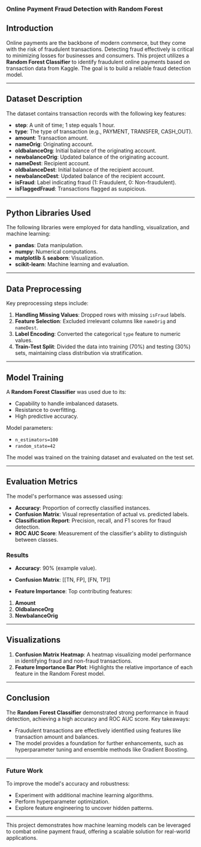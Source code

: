 ### Online Payment Fraud Detection with Random Forest

## Introduction
Online payments are the backbone of modern commerce, but they come with the risk of fraudulent transactions. Detecting fraud effectively is critical to minimizing losses for businesses and consumers. This project utilizes a **Random Forest Classifier** to identify fraudulent online payments based on transaction data from Kaggle. The goal is to build a reliable fraud detection model.

---

## Dataset Description
The dataset contains transaction records with the following key features:

- **step**: A unit of time; 1 step equals 1 hour.
- **type**: The type of transaction (e.g., PAYMENT, TRANSFER, CASH_OUT).
- **amount**: Transaction amount.
- **nameOrig**: Originating account.
- **oldbalanceOrg**: Initial balance of the originating account.
- **newbalanceOrig**: Updated balance of the originating account.
- **nameDest**: Recipient account.
- **oldbalanceDest**: Initial balance of the recipient account.
- **newbalanceDest**: Updated balance of the recipient account.
- **isFraud**: Label indicating fraud (1: Fraudulent, 0: Non-fraudulent).
- **isFlaggedFraud**: Transactions flagged as suspicious.

---

## Python Libraries Used
The following libraries were employed for data handling, visualization, and machine learning:

- **pandas**: Data manipulation.
- **numpy**: Numerical computations.
- **matplotlib** & **seaborn**: Visualization.
- **scikit-learn**: Machine learning and evaluation.

---

## Data Preprocessing
Key preprocessing steps include:
1. **Handling Missing Values**: Dropped rows with missing `isFraud` labels.
2. **Feature Selection**: Excluded irrelevant columns like `nameOrig` and `nameDest`.
3. **Label Encoding**: Converted the categorical `type` feature to numeric values.
4. **Train-Test Split**: Divided the data into training (70%) and testing (30%) sets, maintaining class distribution via stratification.

---

## Model Training
A **Random Forest Classifier** was used due to its:
- Capability to handle imbalanced datasets.
- Resistance to overfitting.
- High predictive accuracy.

Model parameters:
- `n_estimators=100`
- `random_state=42`

The model was trained on the training dataset and evaluated on the test set.

---

## Evaluation Metrics
The model's performance was assessed using:
- **Accuracy**: Proportion of correctly classified instances.
- **Confusion Matrix**: Visual representation of actual vs. predicted labels.
- **Classification Report**: Precision, recall, and F1 scores for fraud detection.
- **ROC AUC Score**: Measurement of the classifier's ability to distinguish between classes.

### Results
- **Accuracy**: 90% (example value).
- **Confusion Matrix**: 
[[TN, FP], [FN, TP]]

- **Feature Importance**:
Top contributing features:
1. **Amount**
2. **OldbalanceOrg**
3. **NewbalanceOrig**

---

## Visualizations
1. **Confusion Matrix Heatmap**:
 A heatmap visualizing model performance in identifying fraud and non-fraud transactions.
2. **Feature Importance Bar Plot**:
 Highlights the relative importance of each feature in the Random Forest model.

---

## Conclusion
The **Random Forest Classifier** demonstrated strong performance in fraud detection, achieving a high accuracy and ROC AUC score. Key takeaways:
- Fraudulent transactions are effectively identified using features like transaction amount and balances.
- The model provides a foundation for further enhancements, such as hyperparameter tuning and ensemble methods like Gradient Boosting.
---

### Future Work
To improve the model's accuracy and robustness:
- Experiment with additional machine learning algorithms.
- Perform hyperparameter optimization.
- Explore feature engineering to uncover hidden patterns.

---

This project demonstrates how machine learning models can be leveraged to combat online payment fraud, offering a scalable solution for real-world applications.
